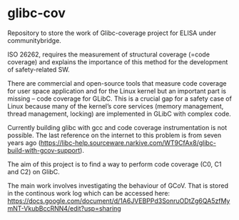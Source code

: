 # glibc-cov
Repository to store the work of Glibc-coverage project for ELISA under communitybridge.



ISO 26262, requires the measurement of structural coverage (=code coverage) and explains the importance of this method for the development of safety-related SW.

There are commercial and open-source tools that measure code coverage for user space application and for the Linux kernel but an important part is missing – code coverage for GLibC. This is a crucial gap for a safety case of Linux because many of the kernel’s core services (memory management, thread management, locking) are implemented in GLibC with complex code.

Currently building glibc with gcc and code coverage instrumentation is not possible. The last reference on the internet to this problem is from seven years ago (https://libc-help.sourceware.narkive.com/WT9CfAx8/glibc-build-with-gcov-support).

The aim of this project is to find a way to perform code coverage (C0, C1 and C2) on GlibC.

The main work involves investigating the behaviour of GCoV. That is stored in the continous work log which can be accessed here: https://docs.google.com/document/d/1A6JVEBPPd3SonruODtZg6QA5zfMymNT-VkubBccRNN4/edit?usp=sharing
